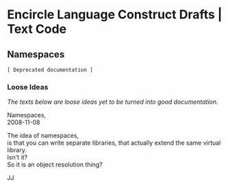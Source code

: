 ﻿Encircle Language Construct Drafts | Text Code
============================================

Namespaces
----------

`[ Deprecated documentation ]`

### Loose Ideas

*The texts below are loose ideas yet to be turned into good documentation.*


Namespaces,  
2008-11-08

The idea of namespaces,  
is that you can write separate libraries, that actually extend the same virtual library.  
Isn't it?  
So it is an object resolution thing?

JJ

